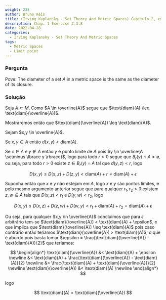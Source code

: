 ```yaml
---
weight: 238
author: Bruno Reis
title: (Irving Kaplansky - Set Theory And Metric Spaces) Capítulo 2, exercício 2.3.8
description: Chap. 1 Exercise 2.3.8
date: 2022-04-28
categories:
  - Irving Kaplansky - Set Theory And Metric Spaces
tags:
  - Metric Spaces
  - Limit point
---
```

### Pergunta
Pove: The diameter of a set $A$ in a metric space is the same as the diameter of its closure.

### Solução
Seja $A \subset M$. Como $A \in \overline{A}$ segue que $\text{diam}(A) \leq \text{diam}(\overline{A})$.

Mostraremos então que $\text{diam}(\overline{A}) \leq \text{diam}(A)$.

Sejam $x,y \in \overline{A}$.

Se $x,y \in A$ então $d(x,y) < \text{diam}(A)$.

Se $x \in A$ e $y \notin A$ então $y$ é ponto limite de $A$ pois $y \in \overline{A \setminus \lbrace y \rbrace}$, logo para todo $r > 0$ segue que $B_r(y) \cap A \neq \emptyset$, ou seja, para todo $r > 0$ existe $z \in B_r(y) \cap A$ tal que $d(y,z) < r$, logo

$$
D(x,y) \leq D(x,z) + D(z,y) < \text{diam}(A) + r = \text{diam}(A) + \epsilon
$$

Suponha então que $x$ e $y$ não estejam em $A$, logo $x$ e $y$ são pontos limites, e pelo mesmo argumento anterior segue que para qualquer $r_1,r_2 > 0$ existem $z,w \in A$ tais que $D(x,z) < r_1$ e $D(y,w) < r_2$, logo

$$
D(x,y) \leq D(x,z) + D(z,w) + D(w,y) < r_1 + \text{diam}(A) + r_2 = \text{diam}(A) + \epsilon
$$

Ou seja, para qualquer $x,y \in \overline{A}$ concluimos que para $\epsilon$ arbitrário tem-se $\text{diam}(\overline{A}) < \text{diam}(A) + \epsilon$, o que implica que $\text{diam}(\overline{A}) \leq \text{diam}(A)$ pois caso contrário então teriamos $\text{diam}(\overline{A}) > \text{diam}(A)$, o que é aburdo pois basta tomar $\epsilon = \frac{\text{diam}(\overline{A}) - \text{diam}(A)}{2}$ que teriamos:

$$
\begin{align*}
\text{diam}(\overline{A}) &< \text{diam}(A) + \epsilon \newline
&< \text{diam}(A) +  \frac{\text{diam}(\overline{A}) - \text{diam}(A)}{2} \newline
&< \frac{\text{diam}(A) + \text{diam}(\overline{A})}{2} \newline
\text{diam}(\overline{A}) &< \text{diam}(A) \newline
\end{align*}
$$

logo

$$
\text{diam}(A) = \text{diam}(\overline{A})
$$

